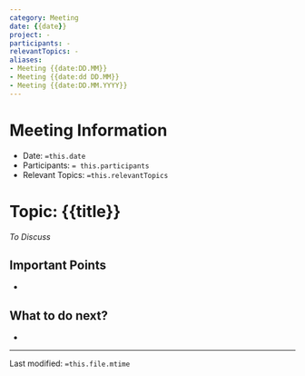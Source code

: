 ```yaml
---
category: Meeting
date: {{date}}
project: -
participants: -
relevantTopics: -
aliases:
- Meeting {{date:DD.MM}}
- Meeting {{date:dd DD.MM}}
- Meeting {{date:DD.MM.YYYY}}
---
```

# Meeting Information
- Date: `=this.date`
- Participants: `= this.participants`
- Relevant Topics: `=this.relevantTopics`

# Topic: {{title}}
_To Discuss_

## Important Points
- 

## What to do next?
- 

___
Last modified: `=this.file.mtime`
